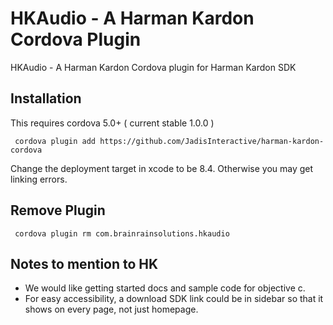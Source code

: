 HKAudio - A Harman Kardon Cordova Plugin
=========================================

HKAudio - A Harman Kardon Cordova plugin for Harman Kardon SDK


## Installation

This requires cordova 5.0+ ( current stable 1.0.0 )

     cordova plugin add https://github.com/JadisInteractive/harman-kardon-cordova

Change the deployment target in xcode to be 8.4. Otherwise you may get linking errors. 

## Remove Plugin
     cordova plugin rm com.brainrainsolutions.hkaudio


## Notes to mention to HK
* We would like getting started docs and sample code for objective c.
* For easy accessibility, a download SDK link could be in sidebar so that it shows on every page, not just homepage.
